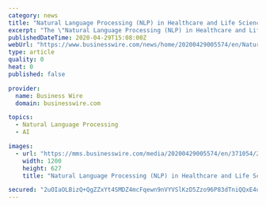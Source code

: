 ```yaml
---
category: news
title: "Natural Language Processing (NLP) in Healthcare and Life Sciences Market by Component, NLP Type, Application, Deployment Mode, Organization Size, End User, and Region - Global ..."
excerpt: "The \"Natural Language Processing (NLP) in Healthcare and Life Sciences Market by Component, NLP Type, Application (Pattern and Image Recognition, and Auto Coding), Deployment Mode, Organization Size,"
publishedDateTime: 2020-04-29T15:08:00Z
webUrl: "https://www.businesswire.com/news/home/20200429005574/en/Natural-Language-Processing-NLP-Healthcare-Life-Sciences"
type: article
quality: 0
heat: 0
published: false

provider:
  name: Business Wire
  domain: businesswire.com

topics:
  - Natural Language Processing
  - AI

images:
  - url: "https://mms.businesswire.com/media/20200429005574/en/371054/23/ResearchAndMarkets_800px.jpg"
    width: 1200
    height: 627
    title: "Natural Language Processing (NLP) in Healthcare and Life Sciences Market by Component, NLP Type, Application, Deployment Mode, Organization Size, End User, and Region - Global ..."

secured: "2uOIaOLBizQ+QgZZxYt4SMDZ4mcFqewn9nVYVSlKzD5Zzo96P83dTniQQxE4uDesf0RIpSJz2EGGT41jXLdUi1EOxrTJsE1Upg2TAFIP0aH8Bd6CN8kCnoBluUIkXiuKu6Cow4jTDWWeYN6Xy834809laloLwT68jq9jFZngY0psRByFQEwFYLuoZ3mK+yhazrrxv1nMkF/5aq64QbSGQMlo+J8u0pMhxD4ok/gSIqDJu/Lo3bDUQysFuSk7PHFTZk3ekFQAdPWVvQ/ltOlHaFGTkPIP5HGzW3Hie2m7Zbxm5Pirn2YHouVrIMs0KO6D;4kPnbhjcyefwi0h/PSALMA=="
---
```


